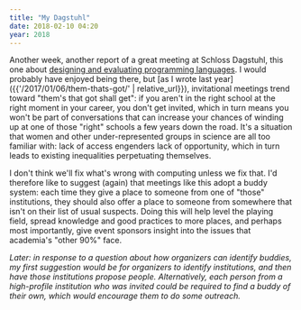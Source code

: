 ```yaml
---
title: "My Dagstuhl"
date: 2018-02-10 04:20
year: 2018
---
```


Another week,
another report of a great meeting at Schloss Dagstuhl,
this one about [designing and evaluating programming languages](https://medium.com/bits-and-behavior/designing-learnable-teachable-and-productive-programming-languages-dagstuhl-trip-report-81e41bde84bd).
I would probably have enjoyed being there,
but [as I wrote last year]({{'/2017/01/06/them-thats-got/' | relative_url}}),
invitational meetings trend toward "them's that got shall get":
if you aren't in the right school at the right moment in your career,
you don't get invited,
which in turn means you won't be part of conversations
that can increase your chances of winding up at one of those "right" schools a few years down the road.
It's a situation that women and other under-represented groups in science are all too familiar with:
lack of access engenders lack of opportunity,
which in turn leads to existing inequalities perpetuating themselves.

I don't think we'll fix what's wrong with computing
unless we fix that.
I'd therefore like to suggest (again)
that meetings like this adopt a buddy system:
each time they give a place to someone from one of "those" institutions,
they should also offer a place to someone from somewhere that isn't on their list of usual suspects.
Doing this will help level the playing field,
spread knowledge and good practices to more places,
and perhaps most importantly,
give event sponsors insight into the issues that academia's "other 90%" face.

*Later: in response to a question about how organizers can identify buddies,
my first suggestion would be for organizers to identify institutions,
and then have those institutions propose people.
Alternatively,
each person from a high-profile institution who was invited could be required to find a buddy of their own,
which would encourage them to do some outreach.*

